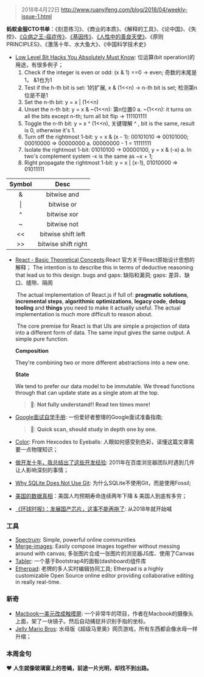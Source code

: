 > 2018年4月22日 http://www.ruanyifeng.com/blog/2018/04/weekly-issue-1.html

**蚂蚁金服CTO书单**：《刻意练习》、《商业的本质》、《解释的工具》、《论中国》、《失控》、[《众病之王-癌症传》](https://book.douban.com/subject/20507206/)、[《基因传》](https://book.douban.com/subject/27168433/)、[《人性中的善良天使》](https://book.douban.com/subject/26150549/)、《原则 PRINCIPLES》、《激荡十年、水大鱼大》、《中国科学技术史》

- [Low Level Bit Hacks You Absolutely Must Know](https://catonmat.net/low-level-bit-hacks): 位运算(bit operation)的用途，有很多例子；
    1. Check if the integer is even or odd:  (x & 1) ==0 -> even; 奇数的末尾是1， &1也为1
    2. Test if the h-th bit is set: 1的扩展, x & (1<<n) -> n-th bit is set;  检测第n位是不是1
    3. Set the n-th bit:  y = x | (1<<n)
    4. Unset the n-th bit: y = x & ~(1<<n): 第n位置0
      a. ~(1<<n): it turns on all the bits except n-th; turn all bit flip -> 111101111
    5. Toggle the n-th bit: y = x ^ (1<<n), 关键理解 ^ , bit is the same, result is 0, otherwise it's 1.
    6. Turn off the rightmost 1-bit: y = x & (x - 1): 00101010 => 00101000; 00010000 => 00000000
       a. 00000000 - 1 = 11111111
    7. Isolate the rightmost 1-bit: 01010100 -> 00000100,  y = x & (-x)
       a. In two's complement system -x is the same as ~x + 1;
    8. Right propagate the rightmost 1-bit: y = x | (x-1),  01010000 => 01011111

| Symbol |        Desc         |
| :----: | :-----------------: |
|   &    |     bitwise and     |
|   \|   |     bitwise or      |
|   ^    |     bitwise xor     |
|   ~    |     bitwise not     |
|   <<   | bitwise shift left  |
|   >>   | bitwise shift right |

- [React - Basic Theoretical Concepts](https://github.com/reactjs/react-basic):React 官方关于React原始设计思想的解释；
       The intention is to describe this in terms of deductive reasoning that lead us to this design.
       bugs and gaps: 缺陷和漏洞; gaps: 差异、缺口、缝隙、隔阂
   
   ​	The actual implementation of React.js if full of: **pragmatic solutions**, **incremental steps**, **algorithmic optimizations**, **legacy code**, **debug tooling** and **things** you need to make it actually useful. The actual implementation is much more difficult to reason about.
   
   ​	The core premise for React is that UIs are simple a projection of data into a different form of data. The same input gives the same output. A simple pure function.
   
   **Composition**
   
   They're combining two or more different abstractions into a new one.
   
   **State**
   
   We tend to prefer our data model to be immutable. We thread functions through that can update state as a single atom at the top.
   
   >  🎃: **Not fully understand!! Read ten times more!**
   
- [Google面试自学手册](https://github.com/jwasham/coding-interview-university/blob/master/translations/README-cn.md): 一份爱好者整理的Google面试准备指南;

   > 🎃:  **Quick scan, should study in depth one by one.**

- [Color](http://jamie-wong.com/post/color/): From Hexcodes to Eyeballs: 人眼如何感受到色彩，读懂这篇文章需要一点物理知识；

- [做开发十年，我总结出了这些开发经验](https://cloud.tencent.com/developer/article/1004735): 2011年在百度浏览器团队时遇到几件让人影响深刻的事情；

- [Why SQLite Does Not Use Git](https://sqlite.org/whynotgit.html): 为什么SQLite不使用Git，而是使用Fossil;

- [美国的数据真相](https://mp.weixin.qq.com/s?__biz=MzI2NjA3ODk2MA%3D%3D&from=1084195010&idx=4&mid=2650848195&sn=7399ea1a80effc77cd2f788373b412d4&weiboauthoruid=5493934570&wm=9006_2001)：美国人均预期寿命连续两年下降 & 美国人到底有多穷；

- [《环球时报》：发展国产芯片，这事不能再拖了](http://finance.sina.com.cn/stock/y/2018-04-18/doc-ifzfkmth6405788.shtml):  从2018年就开始喊
       
### 工具
- [Spectrum](https://github.com/withspectrum/spectrum): Simple, powerful online communities
- [Merge-images](https://github.com/lukechilds/merge-images): Easily compose images together without messing around with canvas; 多张图片合成一张图片的浏览器JS库、使用了Canvas
- [Tabler](https://github.com/tabler/tabler): 一个基于Bootstrap4的面板(dashboard)组件库
- [Etherpad](https://etherpad.org/): 老牌的多人实时编辑协同工具; Etherpad is a highly customizable Open Source online editor providing collaborative editing in really real-time.
         

### 新奇
- [Macbook一美元改成触摸屏](https://github.com/bijection/sistine): 一个非常牛的项目，作者在Macbook的摄像头上面，架了一块镜子。然后自动捕捉并识别手指的坐标。
- [Jelly Mario Bros](https://jellymar.io/): 水母版《超级马里奥》网页游戏，所有东西都会像水母一样升缩；
       

### 本周金句
   ❤️ **人生就像玻璃窗上的苍蝇，前途一片光明，却找不到出路。**
